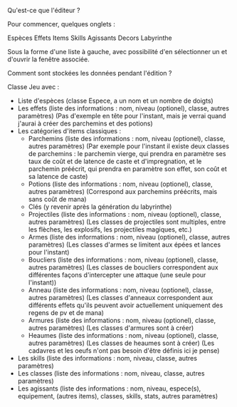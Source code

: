 Qu'est-ce que l'éditeur ?

Pour commencer, quelques onglets :

Espèces
Effets
Items
Skills
Agissants
Decors
Labyrinthe

Sous la forme d'une liste à gauche, avec possibilité d'en sélectionner un et d'ouvrir la fenêtre associée.

Comment sont stockées les données pendant l'édition ?

Classe Jeu avec :
- Liste d'espèces (classe Espece, a un nom et un nombre de doigts)
- Les effets (liste des informations : nom, niveau (optionel), classe, autres paramètres)
  (Pas d'exemple en tête pour l'instant, mais je verrai quand j'aurai à créer des parchemins et des potions)
- Les catégories d'items classiques :
  - Parchemins (liste des informations : nom, niveau (optionel), classe, autres paramètres)
    (Par exemple pour l'instant il existe deux classes de parchemins : le parchemin vierge, qui prendra en paramètre ses taux de coût et de latence de caste et d'impregnation, et le parchemin préécrit, qui prendra en paramètre son effet, son coût et sa latence de caste)
  - Potions (liste des informations : nom, niveau (optionel), classe, autres paramètres)
    (Correspond aux parchemins préécrits, mais sans coût de mana)
  - Clés (y revenir après la génération du labyrinthe)
  - Projectiles (liste des informations : nom, niveau (optionel), classe, autres paramètres)
    (Les classes de projectiles sont multiples, entre les flèches, les explosifs, les projectiles magiques, etc.)
  - Armes (liste des informations : nom, niveau (optionel), classe, autres paramètres)
    (Les classes d'armes se limitent aux épées et lances pour l'instant)
  - Boucliers (liste des informations : nom, niveau (optionel), classe, autres paramètres)
    (Les classes de boucliers correspondent aux différentes façons d'intercepter une attaque (une seule pour l'instant))
  - Anneau (liste des informations : nom, niveau (optionel), classe, autres paramètres)
    (Les classes d'anneaux correspondent aux différents effets qu'ils peuvent avoir actuellement uniquement des regens de pv et de mana)
  - Armures (liste des informations : nom, niveau (optionel), classe, autres paramètres)
    (Les classes d'armures sont à créer)
  - Heaumes (liste des informations : nom, niveau (optionel), classe, autres paramètres)
    (Les classes de heaumes sont à créer)
  (Les cadavres et les oeufs n'ont pas besoin d'être définis ici je pense)
- Les skills (liste des informations : nom, niveau, classe, autres paramètres)
- Les classes (liste des informations : nom, niveau, classe, autres paramètres)
- Les agissants (liste des informations : nom, niveau, espece(s), equipement, (autres items), classes, skills, stats, autres paramètres)